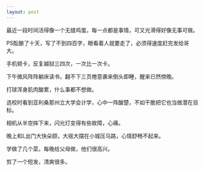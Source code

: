 ```yaml
---
layout: post
---
```

最近一段时间活得像一个无缝鸡蛋，每一点都是事情，可又光滑得好像无事可做。

PS酝酿了十天，写了不到四百字，眼看着人就要走了，必须得速度赶完发给哥大。

手机顿卡，反复越狱三四次，一次比一次卡。

下午微风阵阵躺床读书，翻不下三页倦意袭来倒头即睡，醒来已然傍晚。

打球浑身肌肉酸累，什么事都不想做。

选校时看到亚利桑那州立大学会计学，心中一阵酸楚，不如干脆把它也当做潜在目标。

相机从半空摔下来，闪光灯变得有些故障，心痛。

晚上和L出门大快朵颐，大摇大摆在小城压马路，心情舒畅不起来。

学做了几个菜，每晚给父母做，他们很高兴。

剪了一个短发，清爽很多。